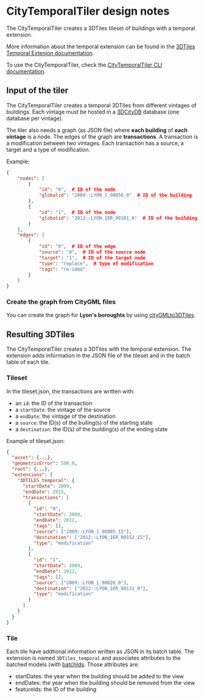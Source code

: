 # CityTemporalTiler design notes

The CityTemporalTiler creates a 3DTiles tileset of buildings with a temporal extension.

More information about the temporal extension can be found in the [3DTiles Temporal Extenion documentation](https://github.com/VCityTeam/UD-SV/tree/master/3DTilesTemporalExtention).

To use the CityTemporalTiler, check the [CityTemporalTiler CLI documentation](../../py3dtilers/CityTiler#citytemporaltiler-features).

## Input of the tiler

The CityTemporalTiler creates a temporal 3DTiles from different vintages of buildings. Each vintage must be hosted in a [3DCityDB](https://www.3dcitydb.org/3dcitydb/) database (one database per vintage).

The tiler also needs a graph (as JSON file) where __each building__ of __each vintage__ is a node. The edges of the graph are __transactions__. A transaction is a modification between two vintages. Each transaction has a source, a target and a type of modification.

Example:

```json
{
    "nodes": [
        {
            "id": "0",  # ID of the node
            "globalid": "2009::LYON_1_00056_0"  # ID of the building
        },
        {
            "id": "1",  # ID of the node
            "globalid": "2012::LYON_1ER_00101_0"  # ID of the building
        }
    ],
    "edges": [
        {
            "id": "0",  # ID of the edge
            "source": "0",  # ID of the source node
            "target": "1",  # ID of the target node
            "type": "replace",  # type of modification
            "tags": "re-ided"
        }
    ]
}
```

### Create the graph from CityGML files

You can create the graph for __Lyon's boroughts__ by using [cityGMLto3DTiles](https://github.com/VCityTeam/cityGMLto3DTiles/tree/master/PythonCallingDocker#running-the-temporal-tiler-workflow).

## Resulting 3DTiles

The CityTemporalTiler creates a 3DTiles with the temporal extension. The extension adds information in the JSON file of the tileset and in the batch table of each tile.

### Tileset

In the tileset.json, the transactions are written with:

- an `id`: the ID of the transaction
- a `startDate`: the vintage of the source
- a `endDate`: the vintage of the destination
- a `source`: the ID(s) of the builing(s) of the starting state
- a `destination`: the ID(s) of the building(s) of the ending state

Example of tileset.json:

```json
{
  "asset": {...},
  "geometricError": 500.0,
  "root": {...},
  "extensions": {
    "3DTILES_temporal": {
      "startDate": 2009,
      "endDate": 2015,
      "transactions": [
        {
          "id": "0",
          "startDate": 2009,
          "endDate": 2012,
          "tags": [],
          "source": ["2009::LYON_1_00005_15"],
          "destination": ["2012::LYON_1ER_00152_15"],
          "type": "modification"
        },
        {
          "id": "1",
          "startDate": 2009,
          "endDate": 2012,
          "tags": [],
          "source": ["2009::LYON_1_00026_0"],
          "destination": ["2012::LYON_1ER_00131_0"],
          "type": "modification"
        }
      ]
    }
  }
}
```

### Tile

Each tile have addtional information written as JSON in its batch table. The extension is named `3DTiles_temporal` and associates attributes to the batched models (with [batchIds](https://github.com/CesiumGS/3d-tiles/blob/main/specification/TileFormats/Batched3DModel/README.md#batch-table). Those attributes are:

- startDates: the year when the building should be added to the view
- endDates: the year when the building should be removed from the view
- featureIds: the ID of the building
